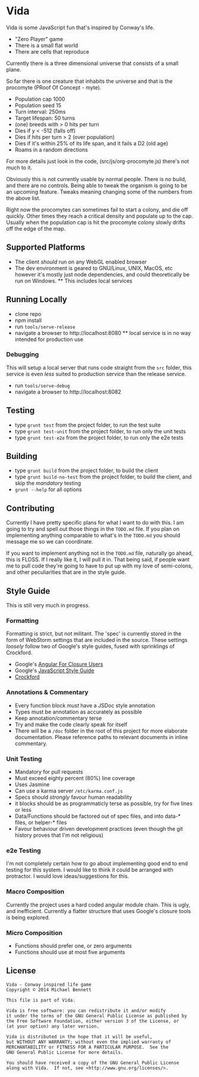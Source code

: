 Vida
====

Vida is some JavaScript fun that's inspired by Conway's life.

* "Zero Player" game
* There is a small flat world
* There are cells that reproduce

Currently there is a three dimensional universe that consists of a small plane.

So far there is one creature that inhabits the universe and that is the
procomyte (PRoof Of Concept - myte).

* Population cap 1000
* Population seed 15
* Turn interval: 250ms
* Target lifespan: 50 turns
* (one) breeds with > 0 hits per turn
* Dies if y < -512 (falls off)
* Dies if hits per turn > 2 (over population)
* Dies if it's within 25% of its life span, and it fails a D2 (old age)
* Roams in a random directions

For more details just look in the code, (src/js/org-procomyte.js) there's not
much to it.

Obviously this is not currently usable by normal people.  There is no build, and
there are no controls.  Being able to tweak the organism is going to be an
upcoming feature.  Tweaks meaning changing some of the numbers from the above
list.

Right now the procomytes can sometimes fail to start a colony, and die off
quickly.  Other times they reach a critical density and populate up to the  cap.
Usually when the population cap is hit the procomyte colony slowly drifts off
the edge of the map.


## Supported Platforms

* The client _should_ run on any WebGL enabled browser
* The dev environment is geared to GNU/Linux, UNIX, MacOS, etc however it's
mostly just node dependencies, and could theoretically be run on Windows.
** This includes local services

## Running Locally

* clone repo
* npm install
* run `tools/serve-release`
* navigate a browser to http://localhost:8080
** local service is in no way intended for production use

### Debugging

This will setup a local server that runs code straight from the `src` folder,
this service is even _less_ suited to production service than the release
service.

* run `tools/serve-debug`
* navigate a browser to http://localhost:8082

## Testing

* type `grunt test` from the project folder, to run the test suite
* type `grunt test-unit` from the project folder, to run only the unit tests
* type `grunt test-e2e` from the project folder, to run only the e2e tests

## Building

* type `grunt build` from the project folder, to build the client
* type `grunt build-no-test` from the project folder, to build the client, and
skip the _mandatory_ testing
* `grunt --help` for all options


## Contributing

Currently I have pretty specific plans for what I want to do with this.  I am
going to try and spell out those things in the `TODO.md` file.  If you plan on
implementing anything comparable to what's in the `TODO.md` you should message
me so we can coordinate.

If you want to implement anything not in the `TODO.md` file, naturally go ahead,
this is FLOSS.  If I really like it, I will pull it in.  That being said, if
people want me to pull code they're going to have to put up with my love of
semi-colons, and other peculiarities that are in the style guide.

## Style Guide

This is still very much in progress.

### Formatting

Formatting is strict, but not militant.  The 'spec' is currently stored in the
form of WebStorm settings that are included in the source.  These settings
_loosely_ follow two of Google's style guides, fused with sprinklings of
Crockford.

* Google's [Angular For Closure Users](http://google-styleguide.googlecode.com/svn/trunk/angularjs-google-style.html)
* Google's [JavaScript Style Guide](http://google-styleguide.googlecode.com/svn/trunk/javascriptguide.xml)
* [Crockford](http://javascript.crockford.com/code.html)


### Annotations & Commentary

* Every function block _must_ have a JSDoc style annotation
* Types must be annotation as accurately as possible
* Keep annotation/commentary terse
* Try and make the code clearly speak for itself
* There will be a `/doc` folder in the root of this project for more elaborate
documentation.  Please reference paths to relevant documents in inline
commentary.

### Unit Testing

* Mandatory for pull requests
* Must exceed eighty percent (80%) line coverage
* Uses Jasmine
* Can use a karma server `/etc/karma.conf.js`
* Specs should _strongly_ favour human readability
* it blocks should be as programmaticly terse as possible, try for five lines or
less
* Data/Functions should be factored out of spec files, and into data-* files, or
helper-* files
* Favour behaviour driven development practices (even though the git history
proves that I'm not religious)

### e2e Testing

I'm not completely certain how to go about implementing good end to end testing
for this system.  I would like to think it could be arranged with protractor.
I would love ideas/suggestions for this.

### Macro Composition

Currently the project uses a hard coded angular module chain.  This is ugly, and
inefficient.  Currently a flatter structure that uses Google's closure tools is
being explored.

### Micro Composition

* Functions should prefer one, or zero arguments
* Functions should use at most five arguments

## License

    Vida - Conway inspired life game
    Copyright © 2014 Michael Bennett

    This file is part of Vida.

    Vida is free software: you can redistribute it and/or modify
    it under the terms of the GNU General Public License as published by
    the Free Software Foundation, either version 3 of the License, or
    (at your option) any later version.

    Vida is distributed in the hope that it will be useful,
    but WITHOUT ANY WARRANTY; without even the implied warranty of
    MERCHANTABILITY or FITNESS FOR A PARTICULAR PURPOSE.  See the
    GNU General Public License for more details.

    You should have received a copy of the GNU General Public License
    along with Vida.  If not, see <http://www.gnu.org/licenses/>.

